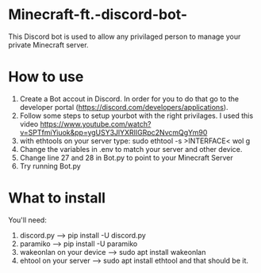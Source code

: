 # Minecraft-ft.-discord-bot-
This Discord bot is used to allow any privilaged person to manage your private Minecraft server.
# How to use
1. Create a Bot accout in Discord. In order for you to  do that go to the developer portal (https://discord.com/developers/applications).
2. Follow some steps to setup yourbot with the right privilages. I used this video https://www.youtube.com/watch?v=SPTfmiYiuok&pp=ygUSY3JlYXRlIGRpc2NvcmQgYm90
3. with ethtools on your server type: sudo ethtool -s >INTERFACE< wol g
4. Change the variables in .env to match your server and other device.
5. Change line 27 and 28 in Bot.py to point to your Minecraft Server
6. Try running Bot.py
# What to install
You'll need: 
1. discord.py -->   pip install -U discord.py
2. paramiko -->     pip install -U paramiko
3. wakeonlan on your device --> sudo apt install wakeonlan
4. ehtool on your server --> sudo apt install ethtool
and that should be it.
